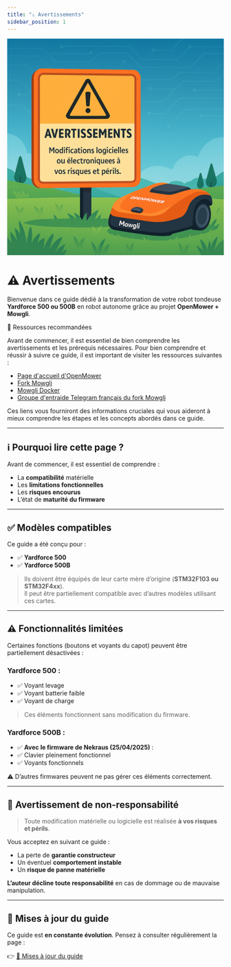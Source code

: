 ```yaml
---
title: "⚠️ Avertissements"
sidebar_position: 1
---
```

![Illustration avertissement](/img/illustration-avertissements.png)

# ⚠️ Avertissements

Bienvenue dans ce guide dédié à la transformation de votre robot tondeuse **Yardforce 500 ou 500B** en robot autonome grâce au projet **OpenMower + Mowgli**.

<div class="alert alert--success">
  <div class="alert-title">🔗 Ressources recommandées</div>
  <p>
    Avant de commencer, il est essentiel de bien comprendre les avertissements et les prérequis nécessaires. Pour bien comprendre et réussir à suivre ce guide, il est important de visiter les ressources suivantes :
  </p>
  <ul>
    <li><a href="https://openmower.de/docs/robot-assembly/prepare-the-parts/prepare-the-robot/photo-guide/" target="_blank">Page d'accueil d'OpenMower</a></li>
    <li><a href="https://github.com/cedbossneo/Mowgli" target="_blank">Fork Mowgli</a></li>
    <li><a href="https://github.com/CedBossNeo/mowgli-docker" target="_blank">Mowgli Docker</a></li>
    <li><a href="https://t.me/+x6U3UwU5lB4yOWNk" target="_blank">Groupe d'entraide Telegram français du fork Mowgli</a></li>
  </ul>
  <p>Ces liens vous fourniront des informations cruciales qui vous aideront à mieux comprendre les étapes et les concepts abordés dans ce guide.</p>
</div>

---

## ℹ️ Pourquoi lire cette page ?

Avant de commencer, il est essentiel de comprendre :

- La **compatibilité** matérielle
- Les **limitations fonctionnelles**
- Les **risques encourus**
- L’état de **maturité du firmware**

---

## ✅ Modèles compatibles

Ce guide a été conçu pour :

- ✅ **Yardforce 500**
- ✅ **Yardforce 500B**

> Ils doivent être équipés de leur carte mère d’origine (**STM32F103 ou STM32F4xx**).  
Il peut être partiellement compatible avec d’autres modèles utilisant ces cartes.

---

## ⚠️ Fonctionnalités limitées

Certaines fonctions (boutons et voyants du capot) peuvent être partiellement désactivées :

### Yardforce 500 :
- ✅ Voyant levage
- ✅ Voyant batterie faible
- ✅ Voyant de charge

> Ces éléments fonctionnent sans modification du firmware.

### Yardforce 500B :
- ✅ **Avec le firmware de Nekraus (25/04/2025)** :
- ✅ Clavier pleinement fonctionnel
- ✅ Voyants fonctionnels

⚠️ D’autres firmwares peuvent ne pas gérer ces éléments correctement.

---

## 🛑 Avertissement de non-responsabilité

> Toute modification matérielle ou logicielle est réalisée **à vos risques et périls**.

Vous acceptez en suivant ce guide :

- La perte de **garantie constructeur**
- Un éventuel **comportement instable**
- Un **risque de panne matérielle**

**L’auteur décline toute responsabilité** en cas de dommage ou de mauvaise manipulation.

---

## 🔁 Mises à jour du guide

Ce guide est **en constante évolution**. Pensez à consulter régulièrement la page :

👉 [📝 Mises à jour du guide](/docs/Guide-OpenMower-Mowgli/mise-a-jour-guide)
